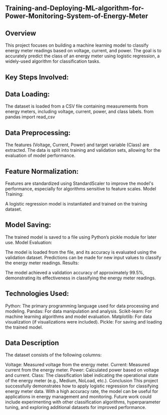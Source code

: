 ## Training-and-Deploying-ML-algorithm-for-Power-Monitoring-System-of-Energy-Meter

## Overview
This project focuses on building a machine learning model to classify energy meter readings based on voltage, current, and power. The goal is to accurately predict the class of an energy meter using logistic regression, a widely-used algorithm for classification tasks.

## Key Steps Involved:
 ## Data Loading:

The dataset is loaded from a CSV file containing measurements from energy meters, including voltage, current, power, and class labels.
from pandas import read_csv

## Data Preprocessing:

The features (Voltage, Current, Power) and target variable (Class) are extracted.
The data is split into training and validation sets, allowing for the evaluation of model performance.

## Feature Normalization:

Features are standardized using StandardScaler to improve the model's performance, especially for algorithms sensitive to feature scales.
Model Training:

A logistic regression model is instantiated and trained on the training dataset.

## Model Saving:

The trained model is saved to a file using Python’s pickle module for later use.
Model Evaluation:

The model is loaded from the file, and its accuracy is evaluated using the validation dataset.
Predictions can be made for new input values to classify the energy meter readings.
Results:

The model achieved a validation accuracy of approximately 99.5%, demonstrating its effectiveness in classifying the energy meter readings.

## Technologies Used:
Python: The primary programming language used for data processing and modeling.
Pandas: For data manipulation and analysis.
Scikit-learn: For machine learning algorithms and model evaluation.
Matplotlib: For data visualization (if visualizations were included).
Pickle: For saving and loading the trained model.

## Data Description
The dataset consists of the following columns:

Voltage: Measured voltage from the energy meter.
Current: Measured current from the energy meter.
Power: Calculated power based on voltage and current.
Class: The classification label indicating the operational state of the energy meter (e.g., Medium, NoLoad, etc.).
Conclusion
This project successfully demonstrates how to apply logistic regression for classifying energy meter data. With a high accuracy rate, the model can be useful for applications in energy management and monitoring. Future work could include experimenting with other classification algorithms, hyperparameter tuning, and exploring additional datasets for improved performance.

